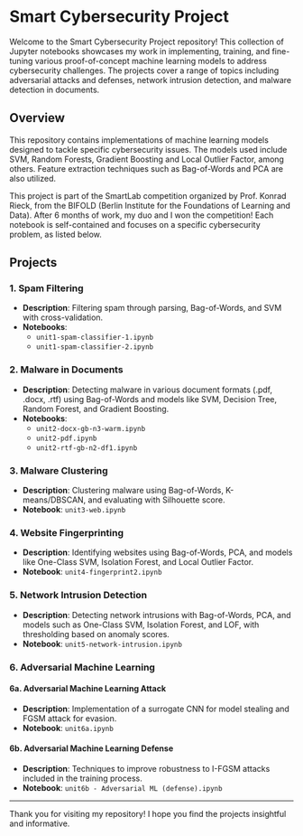 # Smart Cybersecurity Project

Welcome to the Smart Cybersecurity Project repository! This collection of Jupyter notebooks showcases my work in implementing, training, and fine-tuning various proof-of-concept machine learning models to address cybersecurity challenges. The projects cover a range of topics including adversarial attacks and defenses, network intrusion detection, and malware detection in documents.

## Overview

This repository contains implementations of machine learning models designed to tackle specific cybersecurity issues. The models used include SVM, Random Forests, Gradient Boosting and Local Outlier Factor, among others. Feature extraction techniques such as Bag-of-Words and PCA are also utilized.

This project is part of the SmartLab competition organized by Prof. Konrad Rieck, from the BIFOLD (Berlin Institute for the Foundations of Learning and Data).
After 6 months of work, my duo and I won the competition!
Each notebook is self-contained and focuses on a specific cybersecurity problem, as listed below.

## Projects

### 1. Spam Filtering
- **Description**: Filtering spam through parsing, Bag-of-Words, and SVM with cross-validation.
- **Notebooks**:
  - `unit1-spam-classifier-1.ipynb`
  - `unit1-spam-classifier-2.ipynb`

### 2. Malware in Documents
- **Description**: Detecting malware in various document formats (.pdf, .docx, .rtf) using Bag-of-Words and models like SVM, Decision Tree, Random Forest, and Gradient Boosting.
- **Notebooks**:
  - `unit2-docx-gb-n3-warm.ipynb`
  - `unit2-pdf.ipynb`
  - `unit2-rtf-gb-n2-df1.ipynb`

### 3. Malware Clustering
- **Description**: Clustering malware using Bag-of-Words, K-means/DBSCAN, and evaluating with Silhouette score.
- **Notebook**: `unit3-web.ipynb`

### 4. Website Fingerprinting
- **Description**: Identifying websites using Bag-of-Words, PCA, and models like One-Class SVM, Isolation Forest, and Local Outlier Factor.
- **Notebook**: `unit4-fingerprint2.ipynb`

### 5. Network Intrusion Detection
- **Description**: Detecting network intrusions with Bag-of-Words, PCA, and models such as One-Class SVM, Isolation Forest, and LOF, with thresholding based on anomaly scores.
- **Notebook**: `unit5-network-intrusion.ipynb`

### 6. Adversarial Machine Learning
#### 6a. Adversarial Machine Learning Attack
- **Description**: Implementation of a surrogate CNN for model stealing and FGSM attack for evasion.
- **Notebook**: `unit6a.ipynb`

#### 6b. Adversarial Machine Learning Defense
- **Description**: Techniques to improve robustness to I-FGSM attacks included in the training process.
- **Notebook**: `unit6b - Adversarial ML (defense).ipynb`

___
Thank you for visiting my repository! I hope you find the projects insightful and informative.
